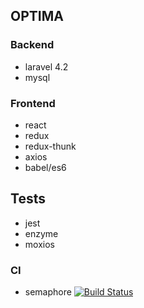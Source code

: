 ## OPTIMA

### Backend
- laravel 4.2
- mysql

### Frontend
- react
- redux
- redux-thunk
- axios
- babel/es6

## Tests
- jest
- enzyme
- moxios

### CI
- semaphore
[![Build Status](https://semaphoreci.com/api/v1/alebrandspa/avante-optima/branches/master/badge.svg)](https://semaphoreci.com/alebrandspa/avante-optima)